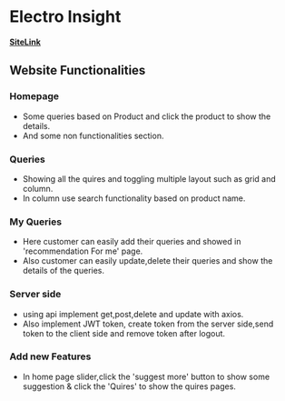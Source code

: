 # Electro Insight

[__SiteLink__](https://electro-insight.web.app/)

## Website Functionalities

### Homepage
* Some queries based on Product and click the product to show the details.
* And some non functionalities section.

### Queries
* Showing all the quires and toggling multiple layout such as grid and column.
* In column use search functionality based on product name. 
### My Queries
* Here customer can easily add their queries and showed in 'recommendation For me' page.
* Also customer can easily update,delete their queries and show the details of the queries.

### Server side
* using api implement get,post,delete and update with axios.
* Also implement JWT token, create token from the server side,send token to the client side and remove token after logout.


### Add new Features
* In home page slider,click the 'suggest more' button to show some suggestion & click the 'Quires' to show the quires pages.